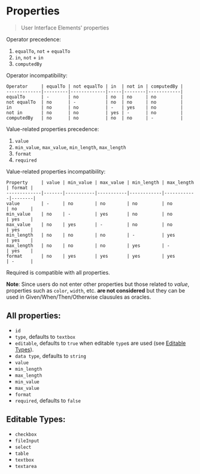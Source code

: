 # Properties

> User Interface Elements' properties

Operator precedence:

1. `equalTo`, `not` + `equalTo`
2. `in`, `not` + `in`
3. `computedBy`

Operator incompatibility:
```
Operator     | equalTo | not equalTo | in  | not in | computedBy |
-------------|---------|-------------|-----|--------|------------|
equalTo      | -       | no          | no  | no     | no         |
not equalTo  | no      | -           | no  | no     | no         |
in           | no      | no          | -   | yes    | no         |
not in       | no      | no          | yes | -      | no         |
computedBy   | no      | no          | no  | no     | -          |
```

Value-related properties precedence:

1. `value`
2. `min_value`, `max_value`, `min_length`, `max_length`
3. `format`
4. `required`

Value-related properties incompatibility:
```
Property     | value | min_value | max_value | min_length | max_length | format |
-------------|-------|-----------|-----------|------------|------------|--------|
value        | -     | no        | no        | no         | no         | no     |
min_value    | no    | -         | yes       | no         | no         | yes    |
max_value    | no    | yes       | -         | no         | no         | yes    |
min_length   | no    | no        | no        | -          | yes        | yes    |
max_length   | no    | no        | no        | yes        | -          | yes    |
format       | no    | yes       | yes       | yes        | yes        | -      |
```
Required is compatible with all properties.

**Note**: Since users do not enter other properties but those related to *value*,
          properties such as `color`, `width`, etc. **are not considered** but
          they can be used in Given/When/Then/Otherwise clausules as oracles.

## All properties:
- `id`
- `type`, defaults to `textbox`
- `editable`, defaults to `true` when editable `type`s are used (see [Editable Types](#EditableTypes)).
- `data type`, defaults to `string`
- `value`
- `min_length`
- `max_length`
- `min_value`
- `max_value`
- `format`
- `required`, defaults to `false`

## Editable Types:
- `checkbox`
- `fileInput`
- `select`
- `table`
- `textbox`
- `textarea`